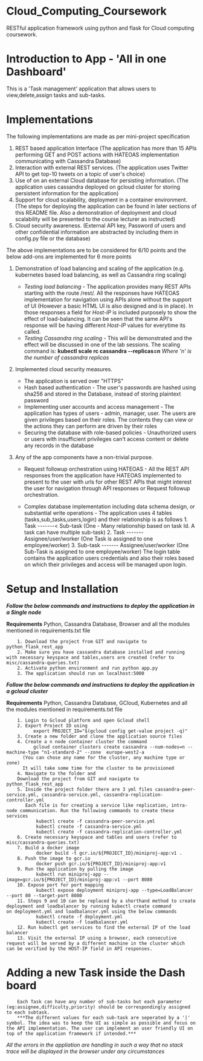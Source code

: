 # Cloud_Computing_Coursework
RESTful application framework using python and flask for Cloud computing coursework.

# Introduction to App - 'All in one Dashboard'
This is a 'Task management' application that allows users to view,delete,assign tasks and sub-tasks. 

# Implementations

The following implementations are made as per mini-project specification

1. REST based application Interface (The application has more than 15 APIs performing GET and POST actions with HATEOAS implementation communicating with Cassandra Database)
2. Interaction with external REST services. (The application uses Twitter API to get top-10 tweets on a topic of user's choice)
3. Use of on an external Cloud database for persisting information. (The application uses cassandra deployed on gcloud cluster for storing persistent information for the application)
4. Support for cloud scalability, deployment in a container environment. (The steps for deploying the application can be found in later sections of this README file. Also a demonstration of deployment and cloud scalability will be presented to the course lecturer as instructed)
5. Cloud security awareness. (External API key, Password of users and other confidential information are abstracted by including them in config.py file or the database)

The above implementations are to be considered for 6/10 points and the below add-ons are implemented for 6 more points

1. Demonstration of load balancing and scaling of the application (e.g. kubernetes based load balancing, as well as Cassandra ring scaling)
    - *Testing load balancing* - The application provides many REST APIs starting with the route /rest/. All the responses have HATEOAS       implementation for navigation using APIs alone without the support of UI (However a basic HTML UI is also designed and is in              place). In those responses a field for *Host-IP* is included purposely to show the effect of load-balancing. 
       It can be seen that the same API's response will be having different  *Host-IP* values for everytime its called.
    - *Testing Cassandra ring scaling* - This will be demonstrated and the effect will be discussed in one of the lab sessions. The             scaling command is:
        **kubectl scale rc cassandra --replicas=n**
        *Where 'n' is the number of cassandra replicas*
    
2. Implemented cloud security measures.
    - The application is served over "HTTPS"
    - Hash based authentication - The user's passwords are hashed using sha256 and stored in the Database, instead of storing plaintext           password
    - Implementing user accounts and access management - The application has  types of users - admin, manager, user. The users are given         privileges based on their roles. The contents they can view or the actions they can perform are driven by their roles
    - Securing the database with role-based policies - Unauthorized users or users with insufficient privileges can't access content or           delete any records in the database
    
3. Any of the app components have a non-trivial purpose.

    - Request followup orchestration using HATEOAS - All the REST API responses from the application have HATEOAS implemented to present       to the user with urls for other REST APIs that might interest the user for navigation through API responses or Request followup         orchestration.
    
    - Complex database implementation including data schema design, or substantial write operations - The application uses 4 tables           (tasks,sub_tasks,users,login) and their relationship is as follows
                  1. Task -------< Sub-task             (One - Many relationship based on task Id. A task can have multiple sub-task)
                  2. Task ------- Assignee/user/worker  (One Task is assigned to one employee/worker)
                  3. Sub-task ------- Assignee/user/worker  (One Sub-Task is assigned to one employee/worker)
            The login table contains the application users credentials and also their roles based on which their privileges and access               will be managed upon login.
 
 # Setup and Installation
 
 ***Follow the below commands and instructions to deploy the application in a Single node***
 
 **Requirements**
        Python, Cassandra Database, Browser and all the modules mentioned in requirements.txt file
    
        1. Download the project from GIT and navigate to python_flask_rest_app 
        2. Make sure you have cassandra database installed and running with necessary keyspace and tables,users are created (refer to                    misc/cassandra-queries.txt)
        2. Activate python environment and run python app.py
        3. The application should run on localhost:5000
        
  
 ***Follow the below commands and instructions to deploy the application in a gcloud cluster***
 
 **Requirements**
        Python, Cassandra Database, GCloud, Kubernetes and all the modules mentioned in requirements.txt file
    
        1. Login to Gcloud platform and open Gcloud shell
        2. Export Project ID using 
              export PROJECT_ID="$(gcloud config get-value project -q)"
        3. Create a new folder and clone the application source files
        4. Create a n node container cluster the command
              gcloud container clusters create cassandra --num-nodes=n --machine-type "n1-standard-2" --zone  europe-west2-a
          (You can chose any name for the cluster, any machine type or zone)
          It will take some time for the cluster to be provisioned
        4. Navigate to the folder and 
        Download the project from GIT and navigate to python_flask_rest_app 
        5. Inside the project folder there are 3 yml files cassandra-peer-service.yml, cassandra-service.yml, cassandra-replication-                controller.yml
           Each file is for creating a service like replication, intra-node communication. Run the following commands to create these              services
               kubectl create -f cassandra-peer-service.yml
               kubectl create -f cassandra-service.yml
               kubectl create -f cassandra-replication-controller.yml
        6. Create necessary keyspace and tables and users (refer to misc/cassandra-queries.txt)
        7. Build a docker image 
               docker build -t gcr.io/${PROJECT_ID}/miniproj-app:v1 .
        8. Push the image to gcr.io
               docker push gcr.io/${PROJECT_ID}/miniproj-app:v1
        9. Run the application by pulling the image
               kubectl run miniproj-app --image=gcr.io/${PROJECT_ID}/miniproj-app:v1 --port 8080
        10. Expose port for port mapping
               kubectl expose deployment miniproj-app --type=LoadBalancer --port 80 --target-port 8080
        11. Steps 9 and 10 can be replaced by a shorthand method to create deployment and loadbalancer by running kubectl create command             on deployment.yml and loadbalancer.yml using the below commands
               kubectl create -f deployment.yml
               kubectl create -f loadbalancer.yml
        12. Run kubectl get services to find the external IP of the load balancer 
        13. Visit the external IP using a browser, each consecutive request will be served by a different machine in the cluster which               can be verified by the HOST-IP field in API responses.
        
# Adding a new Task inside the Dash board
    
        Each Task can have any number of sub-tasks but each parameter (eg:assignee,difficulty,priority) should be correspondingly assigned to each subtask.
        ***The different values for each sub-task are seperated by a '|' symbol. The idea was to keep the UI as simple as possible and focus on the API implementation. The user can implement an user friendly UI on top of the application framework if intended.***

*All the errors in the appliation are handling in such a way that no stack trace will be displayed in the browser under any circumstances*
    
    
